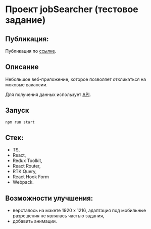 # Проект jobSearcher (тестовое задание)

## Публикация:

Публикация по [ссылке](https://sps-job-searcher.netlify.app/).

## Описание

Небольшое веб-приложение, которое позволяет откликаться на моковые вакансии.

Для получения данных использует [API](https://670558dd031fd46a830f9fda.mockapi.io/vacancies).

## Запуск

`npm run start`

## Стек:

- TS,
- React,
- Redux Toolkit,
- React Router,
- RTK Query,
- React Hook Form
- Webpack.

## Возможности улучшения:

- версталось на макете 1920 х 1216, адаптация под мобильные разрешения не являлась частью задания,
- добавить анимации.
